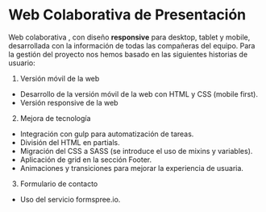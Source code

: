 # Web Colaborativa de Presentación 

Web colaborativa , con diseño **responsive** para desktop, tablet y mobile, desarrollada con la información de todas las compañeras del equipo. 
Para la gestión del proyecto nos hemos basado en las siguientes historias de usuario:

1. Versión móvil de la web
* Desarrollo de la versión móvil de la web con HTML y CSS (mobile first).
* Versión responsive de la web

2. Mejora de tecnología

* Integración con gulp para automatización de tareas.
* División del HTML en partials.
* Migración del CSS a SASS (se introduce el uso de mixins y variables).
* Aplicación de grid en la sección Footer.
* Animaciones y transiciones para mejorar la experiencia de usuaria.

3. Formulario de contacto
* Uso del servicio formspree.io.
